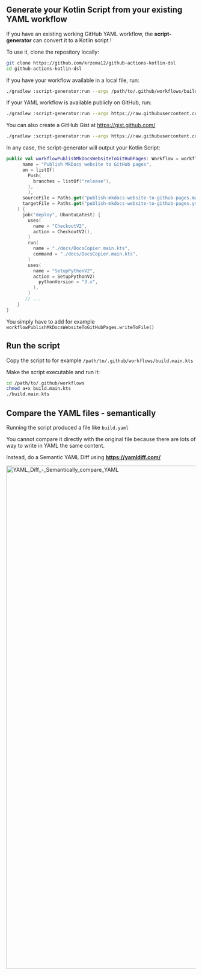 ## Generate your Kotlin Script from your existing YAML workflow

If you have an existing working GitHub YAML workflow, the **script-generator** can convert it to a Kotlin script !

To use it, clone the repository locally:

```bash
git clone https://github.com/krzema12/github-actions-kotlin-dsl
cd github-actions-kotlin-dsl
```

If you have your workflow available in a local file, run:

```bash
./gradlew :script-generator:run --args /path/to/.github/workflows/build.yml
```

If your YAML workflow is available publicly on GitHub, run:

```bash
./gradlew :script-generator:run --args https://raw.githubusercontent.com/krzema12/github-actions-kotlin-dsl/0f41e3322a3e7de4199000fae54b398380eace2f/.github/workflows/build.yaml
```

You can also create a GitHub Gist at https://gist.github.com/

```bash
./gradlew :script-generator:run --args https://raw.githubusercontent.com/jmfayard/refreshVersions/main/.github/workflows/publish-mkdocs-website.yml
```

In any case, the script-generator will output your Kotlin Script:

```kotlin
public val workflowPublishMkDocsWebsiteToGitHubPages: Workflow = workflow(
      name = "Publish MkDocs website to GitHub pages",
      on = listOf(
        Push(
          branches = listOf("release"),
        ),
        ),
      sourceFile = Paths.get("publish-mkdocs-website-to-github-pages.main.kts"),
      targetFile = Paths.get("publish-mkdocs-website-to-github-pages.yml"),
    ) {
      job("deploy", UbuntuLatest) {
        uses(
          name = "CheckoutV2",
          action = CheckoutV2(),
        )
        run(
          name = "./docs/DocsCopier.main.kts",
          command = "./docs/DocsCopier.main.kts",
        )
        uses(
          name = "SetupPythonV2",
          action = SetupPythonV2(
            pythonVersion = "3.x",
          ),
        )
       // ...
    }
}
```

You simply have to add for example `workflowPublishMkDocsWebsiteToGitHubPages.writeToFile()`

## Run the script

Copy the script to for example `/path/to/.github/workflows/build.main.kts`

Make the script executable and run it:

```bash
cd /path/to/.github/workflows
chmod a+x build.main.kts
./build.main.kts
```

## Compare the YAML files - semantically

Running the script produced a file like `build.yaml`

You cannot compare it directly with the original file because there are lots of way to write in YAML the same content.

Instead, do a Semantic YAML Diff using **https://yamldiff.com/**

<img width="1336" alt="YAML_Diff_-_Semantically_compare_YAML" src="https://user-images.githubusercontent.com/459464/159888285-069cef9c-f35d-4555-93f8-7623c0c73744.png">
